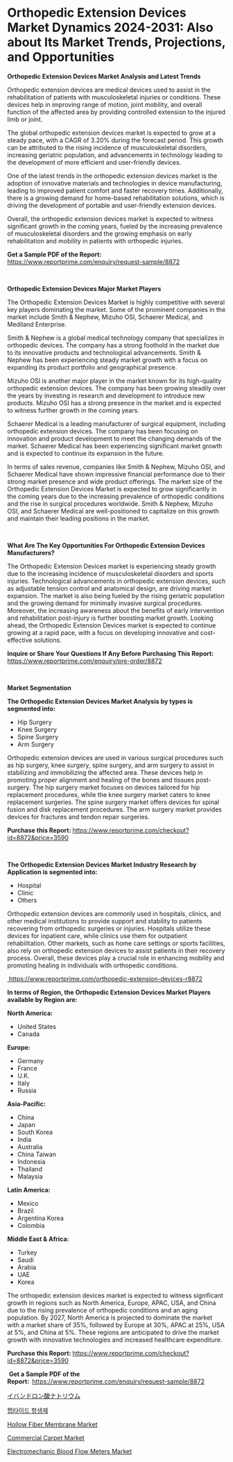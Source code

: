 <p><h1>Orthopedic Extension Devices Market Dynamics 2024-2031: Also about Its Market Trends, Projections, and Opportunities</h1></p><p><strong>Orthopedic Extension Devices Market Analysis and Latest Trends</strong></p>
<p><p>Orthopedic extension devices are medical devices used to assist in the rehabilitation of patients with musculoskeletal injuries or conditions. These devices help in improving range of motion, joint mobility, and overall function of the affected area by providing controlled extension to the injured limb or joint.</p><p>The global orthopedic extension devices market is expected to grow at a steady pace, with a CAGR of 3.20% during the forecast period. This growth can be attributed to the rising incidence of musculoskeletal disorders, increasing geriatric population, and advancements in technology leading to the development of more efficient and user-friendly devices.</p><p>One of the latest trends in the orthopedic extension devices market is the adoption of innovative materials and technologies in device manufacturing, leading to improved patient comfort and faster recovery times. Additionally, there is a growing demand for home-based rehabilitation solutions, which is driving the development of portable and user-friendly extension devices.</p><p>Overall, the orthopedic extension devices market is expected to witness significant growth in the coming years, fueled by the increasing prevalence of musculoskeletal disorders and the growing emphasis on early rehabilitation and mobility in patients with orthopedic injuries.</p></p>
<p><strong>Get a Sample PDF of the Report:&nbsp;</strong> <a href="https://www.reportprime.com/enquiry/request-sample/8872">https://www.reportprime.com/enquiry/request-sample/8872</a></p>
<p>&nbsp;</p>
<p><strong>Orthopedic Extension Devices Major Market Players</strong></p>
<p><p>The Orthopedic Extension Devices Market is highly competitive with several key players dominating the market. Some of the prominent companies in the market include Smith & Nephew, Mizuho OSI, Schaerer Medical, and Mediland Enterprise.</p><p>Smith & Nephew is a global medical technology company that specializes in orthopedic devices. The company has a strong foothold in the market due to its innovative products and technological advancements. Smith & Nephew has been experiencing steady market growth with a focus on expanding its product portfolio and geographical presence.</p><p>Mizuho OSI is another major player in the market known for its high-quality orthopedic extension devices. The company has been growing steadily over the years by investing in research and development to introduce new products. Mizuho OSI has a strong presence in the market and is expected to witness further growth in the coming years.</p><p>Schaerer Medical is a leading manufacturer of surgical equipment, including orthopedic extension devices. The company has been focusing on innovation and product development to meet the changing demands of the market. Schaerer Medical has been experiencing significant market growth and is expected to continue its expansion in the future.</p><p>In terms of sales revenue, companies like Smith & Nephew, Mizuho OSI, and Schaerer Medical have shown impressive financial performance due to their strong market presence and wide product offerings. The market size of the Orthopedic Extension Devices Market is expected to grow significantly in the coming years due to the increasing prevalence of orthopedic conditions and the rise in surgical procedures worldwide. Smith & Nephew, Mizuho OSI, and Schaerer Medical are well-positioned to capitalize on this growth and maintain their leading positions in the market.</p></p>
<p>&nbsp;</p>
<p><strong>What Are The Key Opportunities For Orthopedic Extension Devices Manufacturers?</strong></p>
<p><p>The Orthopedic Extension Devices market is experiencing steady growth due to the increasing incidence of musculoskeletal disorders and sports injuries. Technological advancements in orthopedic extension devices, such as adjustable tension control and anatomical design, are driving market expansion. The market is also being fueled by the rising geriatric population and the growing demand for minimally invasive surgical procedures. Moreover, the increasing awareness about the benefits of early intervention and rehabilitation post-injury is further boosting market growth. Looking ahead, the Orthopedic Extension Devices market is expected to continue growing at a rapid pace, with a focus on developing innovative and cost-effective solutions.</p></p>
<p><strong>Inquire or Share Your Questions If Any Before Purchasing This Report:</strong> <a href="https://www.reportprime.com/enquiry/pre-order/8872">https://www.reportprime.com/enquiry/pre-order/8872</a></p>
<p>&nbsp;</p>
<p><strong>Market Segmentation</strong></p>
<p><strong>The Orthopedic Extension Devices Market Analysis by types is segmented into:</strong></p>
<p><ul><li>Hip Surgery</li><li>Knee Surgery</li><li>Spine Surgery</li><li>Arm Surgery</li></ul></p>
<p><p>Orthopedic extension devices are used in various surgical procedures such as hip surgery, knee surgery, spine surgery, and arm surgery to assist in stabilizing and immobilizing the affected area. These devices help in promoting proper alignment and healing of the bones and tissues post-surgery. The hip surgery market focuses on devices tailored for hip replacement procedures, while the knee surgery market caters to knee replacement surgeries. The spine surgery market offers devices for spinal fusion and disk replacement procedures. The arm surgery market provides devices for fractures and tendon repair surgeries.</p></p>
<p><strong>Purchase this Report:&nbsp;</strong><a href="https://www.reportprime.com/checkout?id=8872&price=3590">https://www.reportprime.com/checkout?id=8872&price=3590</a></p>
<p>&nbsp;</p>
<p><strong>The Orthopedic Extension Devices Market Industry Research by Application is segmented into:</strong></p>
<p><ul><li>Hospital</li><li>Clinic</li><li>Others</li></ul></p>
<p><p>Orthopedic extension devices are commonly used in hospitals, clinics, and other medical institutions to provide support and stability to patients recovering from orthopedic surgeries or injuries. Hospitals utilize these devices for inpatient care, while clinics use them for outpatient rehabilitation. Other markets, such as home care settings or sports facilities, also rely on orthopedic extension devices to assist patients in their recovery process. Overall, these devices play a crucial role in enhancing mobility and promoting healing in individuals with orthopedic conditions.</p></p>
<p><a href="https://www.reportprime.com/orthopedic-extension-devices-r8872">&nbsp;https://www.reportprime.com/orthopedic-extension-devices-r8872</a></p>
<p><strong>In terms of Region, the Orthopedic Extension Devices Market Players available by Region are:</strong></p>
<p>
    <p> <strong> North America: </strong>
        <ul>
            <li>United States</li>
            <li>Canada</li>
        </ul>
        </p> 
    <p> <strong> Europe: </strong>
        <ul>
            <li>Germany</li>
            <li>France</li>
            <li>U.K.</li>
            <li>Italy</li>
            <li>Russia</li>
        </ul>
        </p> 
    <p> <strong> Asia-Pacific: </strong>
        <ul>
            <li>China</li>
            <li>Japan</li>
            <li>South Korea</li>
            <li>India</li>
            <li>Australia</li>
            <li>China Taiwan</li>
            <li>Indonesia</li>
            <li>Thailand</li>
            <li>Malaysia</li>
        </ul>
        </p> 
    <p> <strong> Latin America: </strong>
        <ul>
            <li>Mexico</li>
            <li>Brazil</li>
            <li>Argentina Korea</li>
            <li>Colombia</li>
        </ul>
        </p> 
    <p> <strong> Middle East & Africa: </strong>
        <ul>
            <li>Turkey</li>
            <li>Saudi</li>
            <li>Arabia</li>
            <li>UAE</li>
            <li>Korea</li>
        </ul>
    </p>
    </p>
<p><p>The orthopedic extension devices market is expected to witness significant growth in regions such as North America, Europe, APAC, USA, and China due to the rising prevalence of orthopedic conditions and an aging population. By 2027, North America is projected to dominate the market with a market share of 35%, followed by Europe at 30%, APAC at 25%, USA at 5%, and China at 5%. These regions are anticipated to drive the market growth with innovative technologies and increased healthcare expenditure.</p></p>
<p><strong>Purchase this Report: </strong><a href="https://www.reportprime.com/checkout?id=8872&price=3590">https://www.reportprime.com/checkout?id=8872&price=3590</a></p>
<p>&nbsp;<strong>Get a Sample PDF of the Report:&nbsp;&nbsp;</strong><a href="https://www.reportprime.com/enquiry/request-sample/8872">https://www.reportprime.com/enquiry/request-sample/8872</a></p>
<p><strong></strong></p>
<p><p><a href="https://github.com/mathieurico66/Market-Research-Report-List-1/blob/main/625530223205.md">イバンドロン酸ナトリウム</a></p><p><a href="https://github.com/ZacharyScthmitt4465/Market-Research-Report-List-1/blob/main/184792921161.md">펩타이드 항생제</a></p><p><a href="https://issuu.com/reportprime-2/docs/hollow-fiber-membrane-market-size-2030.pptx">Hollow Fiber Membrane Market</a></p><p><a href="https://issuu.com/reportprime-2/docs/commercial-carpet-market-size-2030.pptx">Commercial Carpet Market</a></p><p><a href="https://github.com/irfadac/Market-Research-Report-List-2/blob/main/electromechanic-blood-flow-meters-market.md">Electromechanic Blood Flow Meters Market</a></p></p>